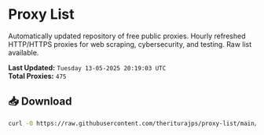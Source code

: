 # Proxy List

Automatically updated repository of free public proxies. Hourly refreshed HTTP/HTTPS proxies for web scraping, cybersecurity, and testing. Raw list available.

**Last Updated:** `Tuesday 13-05-2025 20:19:03 UTC`  
**Total Proxies:** `475`

## 📥 Download
```bash
curl -O https://raw.githubusercontent.com/theriturajps/proxy-list/main/proxies.txt
